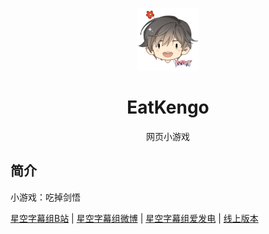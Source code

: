 <p align="center">
  <a href="https://xksub.github.io/EatKengo/"><img src="https://github.com/XKsub/EatKengo/blob/main/static/image/ClickBefore.png?raw=true" width="100" height="100" alt="EatKengo"></a>
</p>
<div align="center">

# EatKengo

网页小游戏

</div>


## 简介

小游戏：吃掉剑悟

[星空字幕组B站](https://space.bilibili.com/237288712)
|
[星空字幕组微博](https://weibo.com/XKsub)
|
[星空字幕组爱发电](https://afdian.net/@XKsub)
|
[线上版本](https://xksub.github.io/EatKengo/)
